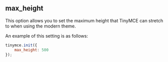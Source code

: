 ## max_height

This option allows you to set the maximum height that TinyMCE can stretch to when using the modern theme.

An example of this setting is as follows:

```js
tinymce.init({
    max_height: 500
});
```
